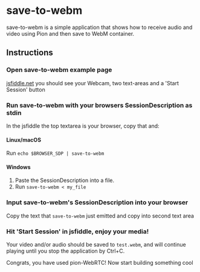# save-to-webm
save-to-webm is a simple application that shows how to receive audio and video using Pion and then save to WebM container.

## Instructions
### Open save-to-webm example page
[jsfiddle.net](https://jsfiddle.net/vfmcg8rk/1/) you should see your Webcam, two text-areas and a 'Start Session' button

### Run save-to-webm with your browsers SessionDescription as stdin
In the jsfiddle the top textarea is your browser, copy that and:
#### Linux/macOS
Run `echo $BROWSER_SDP | save-to-webm`
#### Windows
1. Paste the SessionDescription into a file.
1. Run `save-to-webm < my_file`

### Input save-to-webm's SessionDescription into your browser
Copy the text that `save-to-webm` just emitted and copy into second text area

### Hit 'Start Session' in jsfiddle, enjoy your media!
Your video and/or audio should be saved to `test.webm`, and will continue playing until you stop the application by Ctrl+C.

Congrats, you have used pion-WebRTC! Now start building something cool
